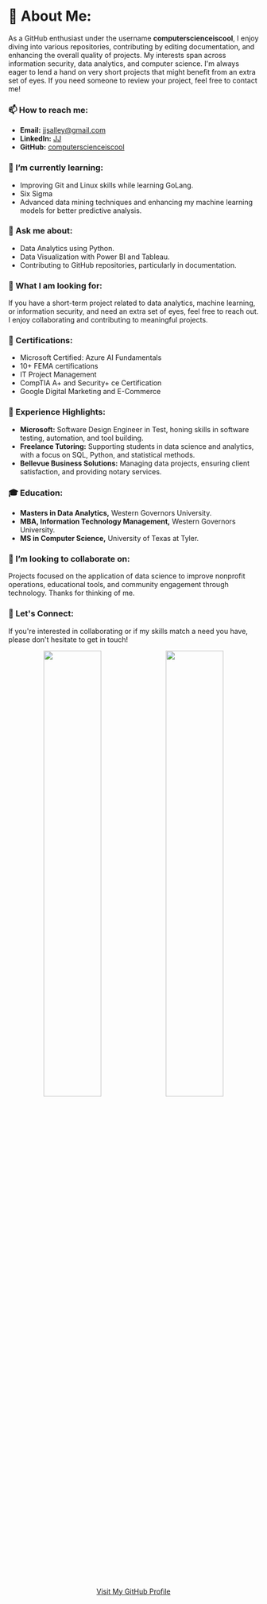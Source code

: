 # 👀 About Me:
As a GitHub enthusiast under the username **computerscienceiscool**, I enjoy diving into various repositories, contributing by editing documentation, and enhancing the overall quality of projects. My interests span across information security, data analytics, and computer science. I'm always eager to lend a hand on very short projects that might benefit from an extra set of eyes. If you need someone to review your project, feel free to contact me!                                                                                                       
 
               
### 📫 How to reach me:                           
- **Email:** jjsalley@gmail.com                               
- **LinkedIn:** [JJ](https://www.linkedin.com/in/jjsalley)                                        
- **GitHub:** [computerscienceiscool](https://github.com/computerscienceiscool)                                

### 🌱 I’m currently learning:
- Improving Git and Linux skills while learning GoLang.
- Six Sigma
- Advanced data mining techniques and enhancing my machine learning models for better predictive analysis.

### 💬 Ask me about:
- Data Analytics using Python.
- Data Visualization with Power BI and Tableau.
- Contributing to GitHub repositories, particularly in documentation. 

### 🤔 What I am looking for:
If you have a short-term project related to data analytics, machine learning, or information security, and need an extra set of eyes, feel free to reach out. I enjoy collaborating and contributing to meaningful projects.

### 📄 Certifications:
- Microsoft Certified: Azure AI Fundamentals
- 10+ FEMA certifications
- IT Project Management
- CompTIA A+ and Security+ ce Certification               
- Google Digital Marketing and E-Commerce               

### 💼 Experience Highlights:
- **Microsoft:** Software Design Engineer in Test, honing skills in software testing, automation, and tool building.              
- **Freelance Tutoring:** Supporting students in data science and analytics, with a focus on SQL, Python, and statistical methods.
- **Bellevue Business Solutions:** Managing data projects, ensuring client satisfaction, and providing notary services.

### 🎓 Education:
- **Masters in Data Analytics,** Western Governors University.
- **MBA, Information Technology Management,** Western Governors University.
- **MS in Computer Science,** University of Texas at Tyler.

### 👯 I’m looking to collaborate on:
Projects focused on the application of data science to improve nonprofit operations, educational tools, and community engagement through technology.  Thanks for thinking of me.

### 🤝 Let's Connect:
If you're interested in collaborating or if my skills match a need you have, please don't hesitate to get in touch!

<p align="center">
<img width="48%" src="https://github-readme-stats.vercel.app/api?username=computerscienceiscool&show_icons=true&rank_icon=github&theme=transparent" />
<img width="48%" src="https://github-readme-streak-stats.herokuapp.com/?user=computerscienceiscool&theme=transparent" />
</p>


<div align="center">
  <a href="https://github.com/computerscienceiscool">Visit My GitHub Profile</a>
</div>
